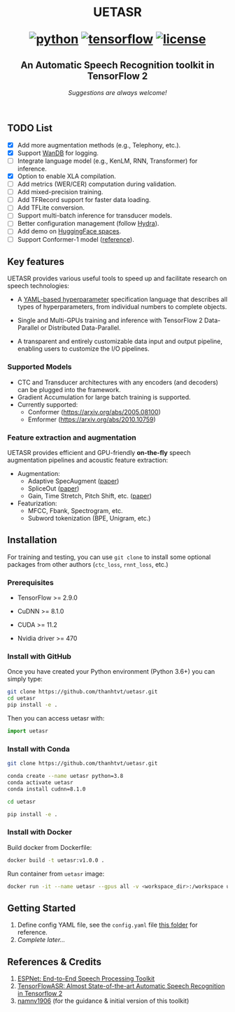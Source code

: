 <div align="center">

<h1> UETASR

[![python](https://img.shields.io/badge/-Python_3.8_%7C_3.9_%7C_3.10-blue?logo=python&logoColor=white)](https://github.com/pre-commit/pre-commit)
[![tensorflow](https://img.shields.io/badge/TensorFlow_2.8_%7C_2.9_%7C_2.10-orange?logo=tensorflow&logoColor=white)](https://www.tensorflow.org/)
[![license](https://img.shields.io/badge/License-MIT-green.svg?labelColor=gray)](https://github.com/ashleve/lightning-hydra-template#license)

</h1>

<h2> An Automatic Speech Recognition toolkit in TensorFlow 2 </h2>

_Suggestions are always welcome!_

</div>

<br>

## TODO List
- [x] Add more augmentation methods (e.g., Telephony, etc.).
- [x] Support [WanDB](https://wandb.ai) for logging.
- [ ] Integrate language model (e.g., KenLM, RNN, Transformer) for inference.
- [x] Option to enable XLA compilation.
- [ ] Add metrics (WER/CER) computation during validation.
- [ ] Add mixed-precision training.
- [ ] Add TFRecord support for faster data loading.
- [ ] Add TFLite conversion.
- [ ] Support multi-batch inference for transducer models.
- [ ] Better configuration management (follow [Hydra](https://github.com/facebookresearch/hydra)).
- [ ] Add demo on [HuggingFace spaces](https://huggingface.co/spaces).
- [ ] Support Conformer-1 model ([reference](https://www.assemblyai.com/blog/conformer-1/)).

## Key features

UETASR provides various useful tools to speed up and facilitate research on speech technologies:

- A [YAML-based hyperparameter](https://github.com/speechbrain/HyperPyYAML) specification language that describes all types of hyperparameters, from individual numbers to complete objects.

- Single and Multi-GPUs training and inference with TensorFlow 2 Data-Parallel or Distributed Data-Parallel.

- A transparent and entirely customizable data input and output pipeline, enabling users to customize the I/O pipelines.

### Supported Models

- CTC and Transducer architectures with any encoders (and decoders) can be plugged into the framework.
- Gradient Accumulation for large batch training is supported.
- Currently supported:
    + Conformer (https://arxiv.org/abs/2005.08100)
    + Emformer (https://arxiv.org/abs/2010.10759)

### Feature extraction and augmentation

UETASR provides efficient and GPU-friendly **on-the-fly** speech augmentation pipelines and acoustic feature extraction:
- Augmentation:
    + Adaptive SpecAugment ([paper](https://arxiv.org/abs/1912.05533))
    + SpliceOut ([paper](https://arxiv.org/abs/2110.00046))
    + Gain, Time Stretch, Pitch Shift, etc. ([paper](https://www.isca-speech.org/archive/interspeech_2015/ko15_interspeech.html))
- Featurization:
    + MFCC, Fbank, Spectrogram, etc.
    + Subword tokenization (BPE, Unigram, etc.)

## Installation

For training and testing, you can use `git clone` to install some optional packages from other authors (`ctc_loss`, `rnnt_loss`, etc.)

### Prerequisites

- TensorFlow >= 2.9.0

- CuDNN >= 8.1.0

- CUDA >= 11.2

- Nvidia driver >= 470

### Install with GitHub

Once you have created your Python environment (Python 3.6+) you can simply type:

```bash
git clone https://github.com/thanhtvt/uetasr.git
cd uetasr
pip install -e .
```

Then you can access uetasr with:

```python
import uetasr
```

### Install with Conda

```bash
git clone https://github.com/thanhtvt/uetasr.git

conda create --name uetasr python=3.8
conda activate uetasr
conda install cudnn=8.1.0

cd uetasr

pip install -e .
```

### Install with Docker

Build docker from Dockerfile:

```bash
docker build -t uetasr:v1.0.0 .
```

Run container from `uetasr` image:

```bash
docker run -it --name uetasr --gpus all -v <workspace_dir>:/workspace uetasr:v1.0.0 bash
```

## Getting Started
1. Define config YAML file, see the `config.yaml` file [this folder](./egs/vlsp2022/v1/) for reference.
2. *Complete later...*

## References & Credits
1. [ESPNet: End-to-End Speech Processing Toolkit](https://github.com/espnet/espnet)
2. [TensorFlowASR: Almost State-of-the-art Automatic Speech Recognition in Tensorflow 2](https://github.com/TensorSpeech/TensorFlowASR)
3. [namnv1906](https://github.com/namnv1906/) (for the guidance & initial version of this toolkit)